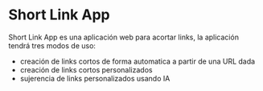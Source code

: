 # Short Link App

Short Link App es una aplicación web para acortar links, la aplicación tendrá tres modos de uso:
- creación de links cortos de forma automatica a partir de una URL dada
- creación de links cortos personalizados
- sujerencia de links personalizados usando IA